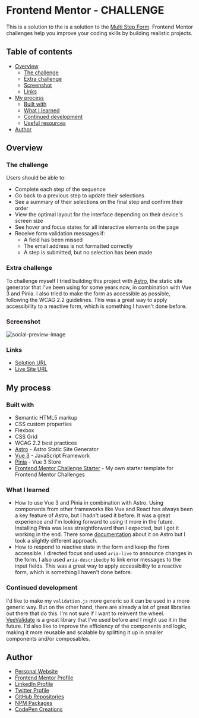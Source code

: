 # Frontend Mentor - CHALLENGE

This is a solution to the is a solution to the [Multi Step Form](https://www.frontendmentor.io/challenges/multistep-form-YVAnSdqQBJ). Frontend Mentor challenges help you improve your coding skills by building realistic projects.

## Table of contents

- [Overview](#overview)
  - [The challenge](#the-challenge)
  - [Extra challenge](#extra-challenge)
  - [Screenshot](#screenshot)
  - [Links](#links)
- [My process](#my-process)
  - [Built with](#built-with)
  - [What I learned](#what-i-learned)
  - [Continued development](#continued-development)
  - [Useful resources](#useful-resources)
- [Author](#author)

## Overview

### The challenge

Users should be able to:

- Complete each step of the sequence
- Go back to a previous step to update their selections
- See a summary of their selections on the final step and confirm their order
- View the optimal layout for the interface depending on their device's screen size
- See hover and focus states for all interactive elements on the page
- Receive form validation messages if:
  - A field has been missed
  - The email address is not formatted correctly
  - A step is submitted, but no selection has been made

### Extra challenge

To challenge myself I tried building this project with [Astro](https://astro.build), the static site generator that I've been using for some years now, in combination with Vue 3 and Pinia. I also tried to make the form as accessible as possible, following the WCAG 2.2 guidelines. This was a great way to apply accessibility to a reactive form, which is something I haven't done before.

### Screenshot

![social-preview-image](https://github.com/markteekman/multi-step-form/assets/3909046/de3a5ba1-de5d-42cf-b1ff-a2f2ba538b08)

### Links

- [Solution URL](https://www.frontendmentor.io/solutions/vue-3-pinia-astro-wcag-22-accessibility-mNmVrT8te7)
- [Live Site URL](https://markteekman.github.io/multi-step-form/)

## My process

### Built with

- Semantic HTML5 markup
- CSS custom properties
- Flexbox
- CSS Grid
- WCAG 2.2 best practices
- [Astro](https://astro.build) - Astro Static Site Generator
- [Vue 3](https://v3.vuejs.org) - JavaScript Framework
- [Pinia](https://pinia.esm.dev) - Vue 3 Store
- [Frontend Mentor Challenge Starter](https://github.com/markteekman/frontend-mentor-challenge-starter) - My own starter template for Frontend Mentor Challenges

### What I learned

- How to use Vue 3 and Pinia in combination with Astro. Using components from other frameworks like Vue and React has always been a key feature of Astro, but I hadn't used it before. It was a great experience and I'm looking forward to using it more in the future. Installing Pinia was less straightforward than I expected, but I got it working in the end. There some [documentation](https://docs.astro.build/en/guides/integrations-guide/vue/#appentrypoint) about it on Astro but I took a slightly different approach.
- How to respond to reactive state in the form and keep the form accessible. I directed focus and used `aria-live` to announce changes in the form. I also used `aria-describedby` to link error messages to the input fields. This was a great way to apply accessibility to a reactive form, which is something I haven't done before.

### Continued development

I'd like to make my `validation.js` more generic so it can be used in a more generic way. But on the other hand, there are already a lot of great libraries out there that do this. I'm not sure if I want to reinvent the wheel. [VeeValidate](phttps://vee-validate.logaretm.com/v4) is a great library that I've used before and I might use it in the future. I'd also like to improve the efficiency of the components and logic, making it more reusable and scalable by splitting it up in smaller components and/or composables.

## Author

- [Personal Website](https://www.markteekman.nl)
- [Frontend Mentor Profile](https://www.frontendmentor.io/profile/markteekman)
- [LinkedIn Profile](https://nl.linkedin.com/in/markteekman)
- [Twitter Profile](https://twitter.com/MarkTeekman)
- [GitHub Repositories](https://github.com/markteekman)
- [NPM Packages](https://www.npmjs.com/~markteekman)
- [CodePen Creations](https://codepen.io/markteekman)
